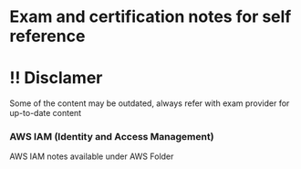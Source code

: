 # Exam and certification notes for self reference 

# !! Disclamer 
Some of the content may be outdated, always refer with exam provider for up-to-date content

### AWS IAM (Identity and Access Management)

AWS IAM notes available under AWS Folder
